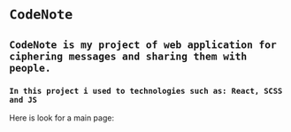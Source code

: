 # `CodeNote`
## `CodeNote is my project of web application for ciphering messages and sharing them with people.`
### `In this project i used to technologies such as: React, SCSS and JS`

Here is look for a main page:






